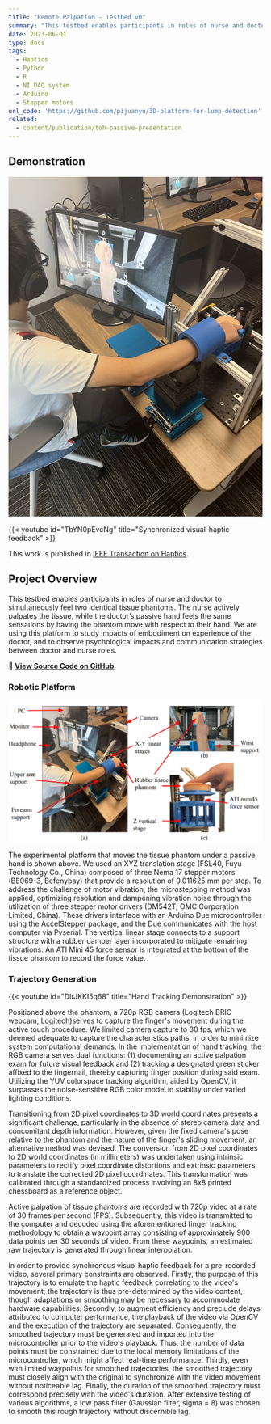 ```yaml
---
title: "Remote Palpation - Testbed v0"
summary: "This testbed enables participants in roles of nurse and doctor to simultaneously feel two identical tissue phantoms. The nurse actively palpates the tissue, while the doctor’s passive hand feels the same sensations by having the phantom move with respect to their hand. We are using this platform to study impacts of embodiment on experience of the doctor, and to observe psychological impacts and communication strategies between doctor and nurse roles."
date: 2023-06-01
type: docs
tags:
  - Haptics
  - Python
  - R
  - NI DAQ system
  - Arduino
  - Stepper motors
url_code: 'https://github.com/pijuanyu/3D-platform-for-lump-detection'
related:
  - content/publication/toh-passive-presentation
---
```

## Demonstration

![tb0](overview.jpg "Experiment overview.")

{{< youtube id="TbYN0pEvcNg" title="Synchronized visual-haptic feedback" >}}

This work is published in [IEEE Transaction on Haptics](https://doi.org/10.1109/TOH.2024.3523259).

## Project Overview

This testbed enables participants in roles of nurse and doctor to simultaneously feel two identical tissue phantoms. The nurse actively palpates the tissue, while the doctor’s passive hand feels the same sensations by having the phantom move with respect to their hand. We are using this platform to study impacts of embodiment on experience of the doctor, and to observe psychological impacts and communication strategies between doctor and nurse roles.

**🔗 [View Source Code on GitHub](https://github.com/pijuanyu/3D-platform-for-lump-detection)**

### Robotic Platform

![tb0](setup.png "Experiment setup. (a) System overview. (b) Top view. (c) Side view.")

The experimental platform that moves the tissue phantom under a passive hand is shown above. We used an XYZ translation stage (FSL40, Fuyu Technology Co., China) composed of three Nema 17 stepper motors (BE069-3, Befenybay) that provide a resolution of 0.011625 mm per step. To address the challenge of motor vibration, the microstepping method was applied, optimizing resolution and dampening vibration noise through the utilization of three stepper motor drivers (DM542T, OMC Corporation Limited, China). These drivers interface with an Arduino Due microcontroller using the AccelStepper package, and the Due communicates with the host computer via Pyserial. The vertical linear stage connects to a support structure with a rubber damper layer incorporated to mitigate remaining vibrations. An ATI Mini 45 force sensor is integrated at the bottom of the tissue phantom to record the force value.

### Trajectory Generation

{{< youtube id="DIrJKKI5q68" title="Hand Tracking Demonstration" >}}

Positioned above the phantom, a 720p RGB camera (Logitech BRIO webcam, Logitech)serves to capture the finger's movement during the active touch procedure. We limited camera capture to 30 fps, which we deemed adequate to capture the characteristics paths, in order to minimize system computational demands.
In the implementation of hand tracking, the RGB camera serves dual functions: (1) documenting an active palpation exam for future visual feedback and (2) tracking a designated green sticker affixed to the fingernail, thereby capturing finger position during said exam. Utilizing the YUV colorspace tracking algorithm, aided by OpenCV, it surpasses the noise-sensitive RGB color model in stability under varied lighting conditions.

Transitioning from 2D pixel coordinates to 3D world coordinates presents a significant challenge, particularly in the absence of stereo camera data and concomitant depth information. However, given the fixed camera's pose relative to the phantom and the nature of the finger's sliding movement, an alternative method was devised. The conversion from 2D pixel coordinates to 2D world coordinates (in millimeters) was undertaken using intrinsic parameters to rectify pixel coordinate distortions and extrinsic parameters to translate the corrected 2D pixel coordinates. This transformation was calibrated through a standardized process involving an 8x8 printed chessboard as a reference object.

Active palpation of tissue phantoms are recorded with 720p video at a rate of 30 frames per second (FPS). Subsequently, this video is transmitted to the computer and decoded using the aforementioned finger tracking methodology to obtain a waypoint array consisting of approximately 900 data points per 30 seconds of video. From these waypoints, an estimated  raw trajectory is generated through linear interpolation.

In order to provide synchronous visuo-haptic feedback for a pre-recorded video, several primary constraints are observed. Firstly, the purpose of this trajectory is to emulate the haptic feedback correlating to the video's movement; the trajectory is thus pre-determined by the video content, though adaptations or smoothing may be necessary to accommodate hardware capabilities. Secondly, to augment efficiency and preclude delays attributed to computer performance, the playback of the video via OpenCV and the execution of the trajectory are separated. Consequently, the smoothed trajectory must be generated and imported into the microcontroller prior to the video's playback. Thus, the number of data points must be constrained due to the local memory limitations of the microcontroller, which might affect real-time performance. Thirdly, even with limited waypoints for smoothed trajectories, the smoothed trajectory must closely align with the original to synchronize with the video movement without noticeable lag. Finally, the duration of the smoothed trajectory must correspond precisely with the video's duration. After extensive testing of various algorithms, a low pass filter (Gaussian filter, sigma = 8) was chosen to smooth this rough trajectory without discernible lag. 